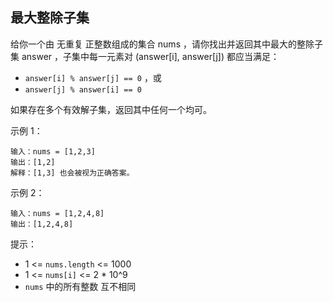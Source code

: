 ## 最大整除子集

给你一个由 无重复 正整数组成的集合 nums ，请你找出并返回其中最大的整除子集 answer ，子集中每一元素对 (answer[i], answer[j]) 都应当满足：

* `answer[i] % answer[j] == 0` ，或
* `answer[j] % answer[i] == 0`

如果存在多个有效解子集，返回其中任何一个均可。


示例 1：

```
输入：nums = [1,2,3]
输出：[1,2]
解释：[1,3] 也会被视为正确答案。
```

示例 2：

```
输入：nums = [1,2,4,8]
输出：[1,2,4,8]
```

提示：

* 1 <= `nums.length` <= 1000
* 1 <= `nums[i]` <= 2 * 10^9
* `nums` 中的所有整数 互不相同
